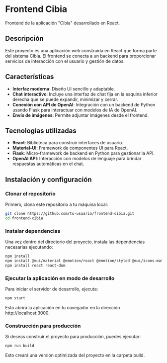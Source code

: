 # Frontend Cibia

Frontend de la aplicación "Cibia" desarrollado en React.

## Descripción

Este proyecto es una aplicación web construida en React que forma parte del sistema Cibia. El frontend se conecta a un backend para proporcionar servicios de interacción con el usuario y gestión de datos.

## Características

- **Interfaz moderna**: Diseño UI sencillo y adaptable.
- **Chat interactivo**: Incluye una interfaz de chat fija en la esquina inferior derecha que se puede expandir, minimizar y cerrar.
- **Conexión con API de OpenAI**: Integración con un backend de Python usando Flask para interactuar con modelos de IA de OpenAI.
- **Envío de imágenes**: Permite adjuntar imágenes desde el frontend.

## Tecnologías utilizadas

- **React**: Biblioteca para construir interfaces de usuario.
- **Material-UI**: Framework de componentes UI para React.
- **Flask**: Micro-framework de backend en Python para gestionar la API.
- **OpenAI API**: Interacción con modelos de lenguaje para brindar respuestas automáticas en el chat.

## Instalación y configuración

### Clonar el repositorio

Primero, clona este repositorio a tu máquina local:

```bash
git clone https://github.com/tu-usuario/frontend-cibia.git
cd frontend-cibia
```
### Instalar dependencias
Una vez dentro del directorio del proyecto, instala las dependencias necesarias ejecutando:

```bash
npm install
npm install @mui/material @emotion/react @emotion/styled @mui/icons-material
npm install react react-dom
```
### Ejecutar la aplicación en modo de desarrollo
Para iniciar el servidor de desarrollo, ejecuta:

```bash
npm start
```
Esto abrirá la aplicación en tu navegador en la dirección http://localhost:3000.

### Construcción para producción
Si deseas construir el proyecto para producción, puedes ejecutar:

```bash
npm run build
```
Esto creará una versión optimizada del proyecto en la carpeta build.
